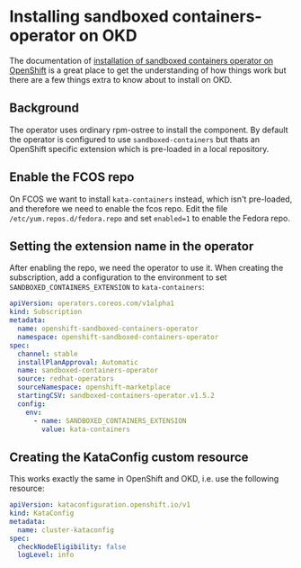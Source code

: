 # Installing sandboxed containers-operator on OKD

The documentation of 
[installation of sandboxed containers operator on OpenShift](https://access.redhat.com/documentation/en-us/openshift_sandboxed_containers/1.5/html-single/openshift_sandboxed_containers_user_guide/index) 
is a great place to get the understanding of how things work but there are a 
few things extra to know about to install on OKD.

## Background

The operator uses ordinary rpm-ostree to install the component. By default
the operator is configured to use `sandboxed-containers` but thats an
OpenShift specific extension which is pre-loaded in a local
repository.

## Enable the FCOS repo

On FCOS we want to install `kata-containers` instead, which isn't pre-loaded, and
therefore we need to enable the fcos repo. Edit the file 
`/etc/yum.repos.d/fedora.repo` and set `enabled=1` to enable the Fedora repo.

## Setting the extension name in the operator

After enabling the repo, we need the operator to use it. When creating the subscription,
add a configuration to the environment to set `SANDBOXED_CONTAINERS_EXTENSION`
to `kata-containers`:

```yaml
apiVersion: operators.coreos.com/v1alpha1
kind: Subscription
metadata:
  name: openshift-sandboxed-containers-operator
  namespace: openshift-sandboxed-containers-operator
spec:
  channel: stable
  installPlanApproval: Automatic
  name: sandboxed-containers-operator
  source: redhat-operators
  sourceNamespace: openshift-marketplace
  startingCSV: sandboxed-containers-operator.v1.5.2
  config:
    env:
      - name: SANDBOXED_CONTAINERS_EXTENSION
        value: kata-containers
```

## Creating the KataConfig custom resource 

This works exactly the same in OpenShift and OKD, i.e. use the following resource:

```yaml
apiVersion: kataconfiguration.openshift.io/v1
kind: KataConfig
metadata:
  name: cluster-kataconfig
spec:
  checkNodeEligibility: false 
  logLevel: info
```

